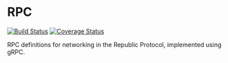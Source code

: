 # RPC

[![Build Status](https://travis-ci.org/republicprotocol/go-rpc.svg?branch=master)](https://travis-ci.org/republicprotocol/go-rpc)
[![Coverage Status](https://coveralls.io/repos/github/republicprotocol/go-rpc/badge.svg?branch=master)](https://coveralls.io/github/republicprotocol/go-rpc?branch=master)

RPC definitions for networking in the Republic Protocol, implemented using gRPC.
